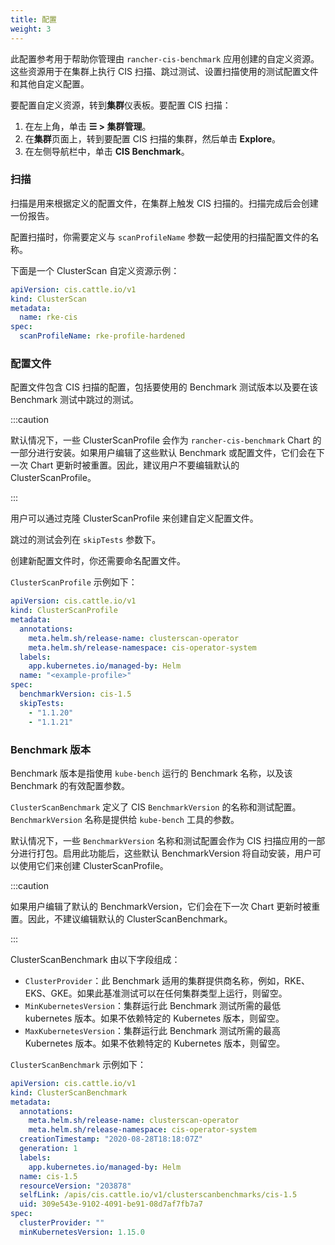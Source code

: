 ```yaml
---
title: 配置
weight: 3
---
```


此配置参考用于帮助你管理由 `rancher-cis-benchmark` 应用创建的自定义资源。这些资源用于在集群上执行 CIS 扫描、跳过测试、设置扫描使用的测试配置文件和其他自定义配置。

要配置自定义资源，转到**集群**仪表板。要配置 CIS 扫描：

1. 在左上角，单击 **☰ > 集群管理**。
1. 在**集群**页面上，转到要配置 CIS 扫描的集群，然后单击 **Explore**。
1. 在左侧导航栏中，单击 **CIS Benchmark**。

### 扫描

扫描是用来根据定义的配置文件，在集群上触发 CIS 扫描的。扫描完成后会创建一份报告。

配置扫描时，你需要定义与 `scanProfileName` 参数一起使用的扫描配置文件的名称。

下面是一个 ClusterScan 自定义资源示例：

```yaml
apiVersion: cis.cattle.io/v1
kind: ClusterScan
metadata:
  name: rke-cis
spec:
  scanProfileName: rke-profile-hardened
```

### 配置文件

配置文件包含 CIS 扫描的配置，包括要使用的 Benchmark 测试版本以及要在该 Benchmark 测试中跳过的测试。

:::caution

默认情况下，一些 ClusterScanProfile 会作为 `rancher-cis-benchmark` Chart 的一部分进行安装。如果用户编辑了这些默认 Benchmark 或配置文件，它们会在下一次 Chart 更新时被重置。因此，建议用户不要编辑默认的 ClusterScanProfile。

:::

用户可以通过克隆 ClusterScanProfile 来创建自定义配置文件。

跳过的测试会列在 `skipTests` 参数下。

创建新配置文件时，你还需要命名配置文件。

`ClusterScanProfile` 示例如下：

```yaml
apiVersion: cis.cattle.io/v1
kind: ClusterScanProfile
metadata:
  annotations:
    meta.helm.sh/release-name: clusterscan-operator
    meta.helm.sh/release-namespace: cis-operator-system
  labels:
    app.kubernetes.io/managed-by: Helm
  name: "<example-profile>"
spec:
  benchmarkVersion: cis-1.5
  skipTests:
    - "1.1.20"
    - "1.1.21"
```

### Benchmark 版本

Benchmark 版本是指使用 `kube-bench` 运行的 Benchmark 名称，以及该 Benchmark 的有效配置参数。

`ClusterScanBenchmark` 定义了 CIS `BenchmarkVersion` 的名称和测试配置。`BenchmarkVersion` 名称是提供给 `kube-bench` 工具的参数。

默认情况下，一些 `BenchmarkVersion` 名称和测试配置会作为 CIS 扫描应用的一部分进行打包。启用此功能后，这些默认 BenchmarkVersion 将自动安装，用户可以使用它们来创建 ClusterScanProfile。

:::caution

如果用户编辑了默认的 BenchmarkVersion，它们会在下一次 Chart 更新时被重置。因此，不建议编辑默认的 ClusterScanBenchmark。

:::

ClusterScanBenchmark 由以下字段组成：

- `ClusterProvider`：此 Benchmark 适用的集群提供商名称，例如，RKE、EKS、GKE。如果此基准测试可以在任何集群类型上运行，则留空。
- `MinKubernetesVersion`：集群运行此 Benchmark 测试所需的最低 kubernetes 版本。如果不依赖特定的 Kubernetes 版本，则留空。
- `MaxKubernetesVersion`：集群运行此 Benchmark 测试所需的最高 Kubernetes 版本。如果不依赖特定的 Kubernetes 版本，则留空。

`ClusterScanBenchmark` 示例如下：

```yaml
apiVersion: cis.cattle.io/v1
kind: ClusterScanBenchmark
metadata:
  annotations:
    meta.helm.sh/release-name: clusterscan-operator
    meta.helm.sh/release-namespace: cis-operator-system
  creationTimestamp: "2020-08-28T18:18:07Z"
  generation: 1
  labels:
    app.kubernetes.io/managed-by: Helm
  name: cis-1.5
  resourceVersion: "203878"
  selfLink: /apis/cis.cattle.io/v1/clusterscanbenchmarks/cis-1.5
  uid: 309e543e-9102-4091-be91-08d7af7fb7a7
spec:
  clusterProvider: ""
  minKubernetesVersion: 1.15.0
```
